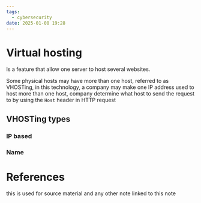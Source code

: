 ```yaml
---
tags:
  - cybersecurity
date: 2025-01-08 19:28
---
```

# Virtual hosting
Is a feature that allow one server to host several websites.

Some physical hosts may have more than one host, referred to as VHOSTing, in this technology, a company may make one IP address used to host more than one host, company determine what host to send the request to by using the `Host` header in HTTP request

## VHOSTing types
### IP based

### Name 




# References
this is used for source material and any other note linked to this note

